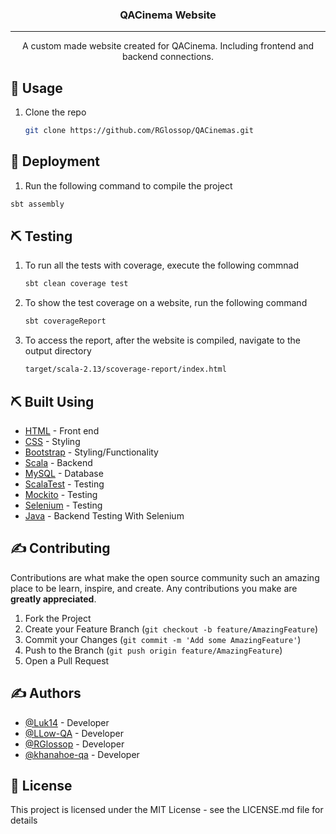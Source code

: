 <h3 align="center">QACinema Website</h3>

---

<p align="center">A custom made website created for QACinema. Including frontend and backend connections.
    <br> 
</p>

## 🎈 Usage

1. Clone the repo
   ```sh
   git clone https://github.com/RGlossop/QACinemas.git
   ```

## 🚀 Deployment
    
1.  Run the following command to compile the project
   ```sh
   sbt assembly
   ```
    
## ⛏️ Testing

1. To run all the tests with coverage, execute the following commnad
   ```sh
   sbt clean coverage test
   ```
   
2. To show the test coverage on a website, run the following command
   ```sh
   sbt coverageReport
   ```
   
3. To access the report, after the website is compiled, navigate to the output directory
   ```sh
   target/scala-2.13/scoverage-report/index.html
   ```
    
## ⛏️ Built Using
- [HTML](https://html.spec.whatwg.org/) - Front end
- [CSS](https://www.w3.org/TR/CSS/#css) - Styling
- [Bootstrap](https://getbootstrap.com/) - Styling/Functionality
- [Scala](https://scala-lang.org/) - Backend
- [MySQL](https://www.mysql.com/) - Database
- [ScalaTest](https://www.scalatest.org/) - Testing
- [Mockito](https://site.mockito.org/) - Testing
- [Selenium](https://www.browserstack.com/selenium) - Testing
- [Java](https://www.java.com/en/) - Backend Testing With Selenium

## ✍️ Contributing

Contributions are what make the open source community such an amazing place to be learn, inspire, and create. Any contributions you make are **greatly appreciated**.

1. Fork the Project
2. Create your Feature Branch (`git checkout -b feature/AmazingFeature`)
3. Commit your Changes (`git commit -m 'Add some AmazingFeature'`)
4. Push to the Branch (`git push origin feature/AmazingFeature`)
5. Open a Pull Request

## ✍️ Authors
- [@Luk14](https://github.com/Luk14) - Developer
- [@LLow-QA](https://github.com/LLow-QA) - Developer
- [@RGlossop](https://github.com/RGlossop) - Developer
- [@khanahoe-qa](https://github.com/khanahoe-qa) - Developer

## 📝 License
This project is licensed under the MIT License - see the LICENSE.md file for details

